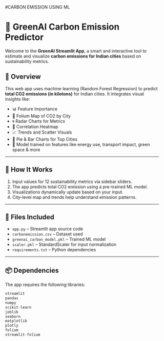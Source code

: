 #CARBON EMISSION USING ML 


# 🌱 GreenAI Carbon Emission Predictor

Welcome to the **GreenAI Streamlit App**, a smart and interactive tool to estimate and visualize **carbon emissions for Indian cities** based on sustainability metrics.

## 🚀 Overview

This web app uses machine learning (Random Forest Regression) to predict **total CO2 emissions (in kilotons)** for Indian cities. It integrates visual insights like:

- 📊 Feature Importance
- 📍 Folium Map of CO2 by City
- 🌀 Radar Charts for Metrics
- 🧬 Correlation Heatmap
- 📈 Trends and Scatter Visuals
- 🥧 Pie & Bar Charts for Top Cities
- 🧠 Model trained on features like energy use, transport impact, green space & more

---

## 🔧 How It Works

1. Input values for 12 sustainability metrics via sidebar sliders.
2. The app predicts total CO2 emission using a pre-trained ML model.
3. Visualizations dynamically update based on your input.
4. City-level map and trends help understand emission patterns.

---

## 📁 Files Included

- `app.py` – Streamlit app source code
- `carbonemission.csv` – Dataset used
- `greenai_carbon_model.pkl` – Trained ML model
- `scaler.pkl` – StandardScaler for input normalization
- `requirements.txt` – Python dependencies

---

## 📦 Dependencies

The app requires the following libraries:

```txt
streamlit
pandas
numpy
scikit-learn
joblib
seaborn
matplotlib
plotly
folium
streamlit-folium
